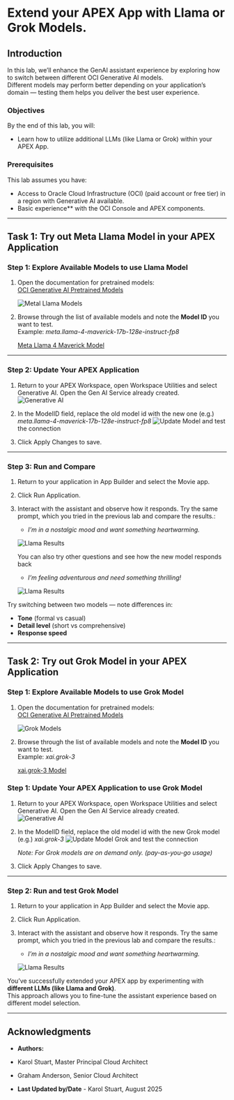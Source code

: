 # Extend your APEX App with Llama or Grok Models.

##  Introduction
In this lab, we’ll enhance the GenAI assistant experience by exploring how to switch between different OCI Generative AI models.  
Different models may perform better depending on your application’s domain — testing them helps you deliver the best user experience.

###  Objectives
By the end of this lab, you will:
- Learn how to utilize additional LLMs (like Llama or Grok) within your APEX App.

###  Prerequisites
This lab assumes you have:
- Access to Oracle Cloud Infrastructure (OCI) (paid account or free tier) in a region with Generative AI available.  
- Basic experience** with the OCI Console and APEX components.  

---

## Task 1: Try out Meta Llama Model in your APEX Application 

### Step 1: Explore Available Models to use Llama Model
1. Open the documentation for pretrained models:  
   [OCI Generative AI Pretrained Models](https://docs.oracle.com/en-us/iaas/Content/generative-ai/pretrained-models.htm)  

   ![Metal Llama Models](./images/meta_llama4.png  "Meta Llama 4 model listing in OCI Generative AI")

2. Browse through the list of available models and note the **Model ID** you want to test.  
   Example:  *meta.llama-4-maverick-17b-128e-instruct-fp8*

   [Meta Llama 4 Maverick Model](https://docs.oracle.com/en-us/iaas/Content/generative-ai/meta-llama-4-maverick.htm#meta.llama-4-maverick:~:text=Model%20Name-,OCI%20Model%20Name,-Pricing%20Page%20Product)

---

### Step 2: Update Your APEX Application
1. Return to your APEX Workspace, open Workspace Utilities and select Generative AI. Open the Gen AI Service already created.
   ![Generative AI](./images/workspace_gen_ai.png  "APEX Workspace Generative AI service configuration screen")

2. In the ModelID field, replace the old model id with the new one (e.g.)  *meta.llama-4-maverick-17b-128e-instruct-fp8*
   ![Update Model](./images/update_model.png  "Field to update Model ID in your APEX Generative AI service") and test the connection

3. Click Apply Changes to save.  

---

### Step 3: Run and Compare
1. Return to your application in App Builder and select the Movie app.

2. Click Run Application.  

3. Interact with the assistant and observe how it responds. Try the same prompt, which you tried in the previous lab and compare the results.:
   - *I’m in a nostalgic mood and want something heartwarming.*  

   ![Llama Results](./images/cohere_vs_llama.png  "Comparison of responses between Cohere and Llama models")

   You can also try other questions and see how the new model responds back 

   - *I’m feeling adventurous and need something thrilling!*  

    ![Llama Results](./images/llama_results2.png  "Sample results from Llama model after running the APEX app")

Try switching between two models — note differences in:
- **Tone** (formal vs casual)  
- **Detail level** (short vs comprehensive)  
- **Response speed**  

---

## Task 2: Try out Grok Model in your APEX Application 

### Step 1: Explore Available Models to use Grok Model
1. Open the documentation for pretrained models:  
   [OCI Generative AI Pretrained Models](https://docs.oracle.com/en-us/iaas/Content/generative-ai/pretrained-models.htm)  

   ![Grok Models](./images/grok3.png  "Grok-3 model listing in OCI Generative AI")

2. Browse through the list of available models and note the **Model ID** you want to test.  
   Example:  *xai.grok-3*

   [xai.grok-3 Model](https://docs.oracle.com/en-us/iaas/Content/generative-ai/xai-grok-3.htm#:~:text=Model%20Name-,OCI%20Model%20Name,-Pricing%20Page%20Product)

### Step 1: Update Your APEX Application to use Grok Model
1. Return to your APEX Workspace, open Workspace Utilities and select Generative AI. Open the Gen AI Service already created.
   ![Generative AI](./images/workspace_gen_ai.png  "APEX Workspace Generative AI service configuration screen")

2. In the ModelID field, replace the old model id with the new Grok model (e.g.)  *xai.grok-3*
   ![Update Model Grok](./images/update_model_grok.png  "Field to update Model ID for Grok in your APEX Generative AI service") and test the connection

   *Note: For Grok models are on demand only. (pay-as-you-go usage)*

3. Click Apply Changes to save.  

---

### Step 2: Run and test Grok Model
1. Return to your application in App Builder and select the Movie app.

2. Click Run Application.  

3. Interact with the assistant and observe how it responds. Try the same prompt, which you tried in the previous lab and compare the results.:
   - *I’m in a nostalgic mood and want something heartwarming.*  

   ![Llama Results](./images/grok_results.png  "Sample results from Grok model after running the APEX app")

You’ve successfully extended your APEX app by experimenting with **different LLMs (like Llama and Grok)**.  
This approach allows you to fine-tune the assistant experience based on different model selection.

---

## Acknowledgments

* **Authors:**

* Karol Stuart, Master Principal Cloud Architect 
* Graham Anderson, Senior Cloud Architect 

* **Last Updated by/Date** - Karol Stuart, August 2025